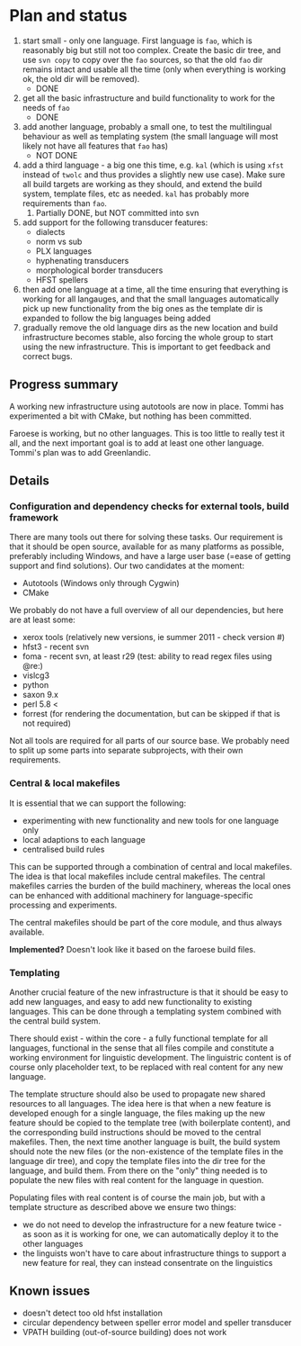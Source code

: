 # Plan and status

1. start small - only one language. First language is `fao`, which is reasonably big but still not too complex. Create the basic dir tree, and use `svn copy` to copy over the `fao` sources, so that the old `fao` dir remains intact and usable all the time (only when everything is working ok, the old dir will be removed).
   - DONE
1. get all the basic infrastructure and build functionality to work for the needs of `fao`
   - DONE
1. add another language, probably a small one, to test the multilingual behaviour as well as templating system (the small language will most likely not have all features that `fao` has)
   - NOT DONE
1. add a third language - a big one this time, e.g. `kal` (which is using `xfst` instead of `twolc` and thus provides a slightly new use case). Make sure all build targets are working as they should, and extend the build system, template files, etc as needed. `kal` has probably more requirements than `fao`.
   1. Partially DONE, but NOT committed into svn
1. add support for the following transducer features:
   - dialects
   - norm vs sub
   - PLX languages
   - hyphenating transducers
   - morphological border transducers
   - HFST spellers
1. then add one language at a time, all the time ensuring that everything is working for all langauges, and that the small languages automatically pick up new functionality from the big ones as the template dir is expanded to follow the big languages being added
1. gradually remove the old language dirs as the new location and build infrastructure becomes stable, also forcing the whole group to start using the new infrastructure. This is important to get feedback and correct bugs.

## Progress summary

A working new infrastructure using autotools are now in place. Tommi has experimented a bit with CMake, but nothing has been committed.

Faroese is working, but no other languages. This is too little to really test it all, and the next important goal is to add at least one other language. Tommi's plan was to add Greenlandic.

## Details

### Configuration and dependency checks for external tools, build framework

There are many tools out there for solving these tasks. Our requirement is that it should be open source, available for as many platforms as possible, preferably including Windows, and have a large user base (=ease of getting support and find solutions). Our two candidates at the moment:

- Autotools (Windows only through Cygwin)
- CMake

We probably do not have a full overview of all our dependencies, but here are at least some:

- xerox tools (relatively new versions, ie summer 2011 - check version #)
- hfst3 - recent svn
- foma - recent svn, at least r29 (test: ability to read regex files using @re:)
- vislcg3
- python
- saxon 9.x
- perl 5.8 <
- forrest (for rendering the documentation, but can be skipped if that is not required)

Not all tools are required for all parts of our source base. We probably need to split up some parts into separate subprojects, with their own requirements.

### Central & local makefiles

It is essential that we can support the following:

- experimenting with new functionality and new tools for one language only
- local adaptions to each language
- centralised build rules

This can be supported through a combination of central and local makefiles. The idea is that local makefiles include central makefiles. The central makefiles carries the burden of the build machinery, whereas the local ones can be enhanced with additional machinery for language-specific processing and experiments.

The central makefiles should be part of the core module, and thus always available.

**Implemented?** Doesn't look like it based on the faroese build files.

### Templating

Another crucial feature of the new infrastructure is that it should be easy to add new languages, and easy to add new functionality to existing languages. This can be done through a templating system combined with the central build system.

There should exist - within the core - a fully functional template for all languages, functional in the sense that all files compile and constitute a working environment for linguistic development. The linguistric content is of course only placeholder text, to be replaced with real content for any new language.

The template structure should also be used to propagate new shared resources to all languages. The idea here is that when a new feature is developed enough for a single language, the files making up the new feature should be copied to the template tree (with boilerplate content), and the corresponding build instructions should be moved to the central makefiles. Then, the next time another language is built, the build system should note the new files (or the non-existence of the template files in the language dir tree), and copy the template files into the dir tree for the language, and build them. From there on the "only" thing needed is to populate the new files with real content for the language in question.

Populating files with real content is of course the main job, but with a template structure as described above we ensure two things:

- we do not need to develop the infrastructure for a new feature twice - as soon as it is working for one, we can automatically deploy it to the other languages
- the linguists won't have to care about infrastructure things to support a new feature for real, they can instead consentrate on the linguistics

## Known issues

- doesn't detect too old hfst installation
- circular dependency between speller error model and speller transducer
- VPATH building (out-of-source building) does not work
